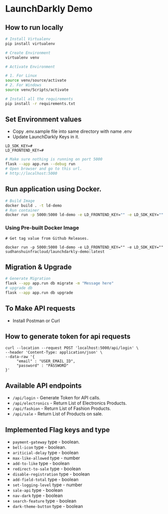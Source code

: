 # LaunchDarkly Demo

## How to run locally

```sh
# Install Virtualenv
pip install virtualenv

# Create Environment
virtualenv venv

# Activate Environment

# 1. For Linux
source venv/source/activate
# 2. For Windows
source venv/Scripts/activate

# Install all the requirements 
pip install -r requirements.txt

```

## Set Environment values
- Copy .env.sample file into same directory with name .env 
- Update LaunchDarkly Keys in it.
```
LD_SDK_KEY=#
LD_FRONTEND_KEY=#
```

```sh
# Make sure nothing is running on port 5000
flask --app app.run --debug run
# Open browser and go to this url.
# http://localhost:5000

```
## Run application using Docker.
```sh
# Build Image
docker build . -t ld-demo
# Run container
docker run -p 5000:5000 ld-demo -e LD_FRONTEND_KEY="" -e LD_SDK_KEY=""
```
### Using Pre-built Docker Image

```
# Get tag value from Github Releases.

docker run -p 5000:5000 ld-demo -e LD_FRONTEND_KEY="" -e LD_SDK_KEY="" sudhanshuinfracloud/launchdarkly-demo:latest
```

## Migration & Upgrade

```sh
# Generate Migration
flask --app app.run db migrate -m "Message here"
# upgrade db
flask --app app.run db upgrade
```

## To Make API requests
- Install Postman or Curl

## How to generate token for api requests


```
curl --location --request POST 'localhost:5000/api/login' \
--header 'Content-Type: application/json' \
--data-raw '{
     "email" : "USER_EMAIL_ID",
     "password" : "PASSWORD"
}'
```

## Available API endpoints

- `/api/login` - Generate Token for API calls.
- `/api/electronics` - Return List of Electronics Products.
- `/api/fashion` - Return List of Fashion Products.
- `/api/sale` - Return List of Products on sale.
## Implemented Flag keys and type

- `payment-gateway` type - boolean.
- `bell-icon` type - boolean.
- `ariticial-delay` type - boolean
- `max-like-allowed` type - number
- `add-to-like` type - boolean
- `redirect-to-sale` type - boolean
- `disable-registration` type - boolean
- `add-field-total` type - boolean
- `set-logging-level` type - number
- `sale-api` type - boolean
- `nav-dark` type - boolean
- `search-feature` type - boolean
- `dark-theme-button` type - boolean
